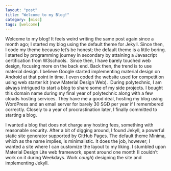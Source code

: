 ```yaml
---
layout: "post"
title: "Welcome to my Blog!"
category: [misc]
tags: [welcome]
---
```




Welcome to my blog! It feels weird writing the same post again since a month ago; I started my blog using the default theme for Jekyll. Since then, I code my theme because let’s be honest; the default theme is a little boring. I started by programming journey in secondary by attaining a Javascript certification from W3schools.  Since then, I have barely touched web design, focusing more on the back end. Back then, the trend is to use material design. I believe Google started implementing material design on Android at that point in time. I even coded the website used for competition using web starter kit (now Material Design Web). 
During polytechnic, I am always intrigued to start a blog to share some of my side projects. I bought this domain name during my final year of polytechnic along with a few clouds hosting services. They have me a good deal, hosting my blog using WordPress and an email server for barely 30 SGD per year if I remembered correctly. Closely to a year of procrastination later, I finally committed to starting a blog. 

I wanted a blog that does not charge any hosting fees, something with reasonable security. After a bit of digging around, I found Jekyll, a powerful static site generator supported by GitHub Pages. The default theme Minima, which as the name implies, is minimalistic. It does the job, however; I wanted a site where I can customize the layout to my liking. I stumbled upon Material Design Lite web framework, spent around one month (I couldn’t work on it during Weekdays. Work *cough*) designing the site and implementing Jekyll. 